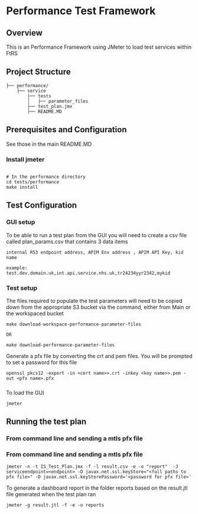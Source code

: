 # Performance Test Framework

## Overview

This is an Performance Framework using JMeter to load test services within FtRS

## Project Structure

```
├── performance/
    ├── service
        ├── tests
        │   ├── parameter_files
        ├── test_plan.jmx
        ├── README.MD
```

## Prerequisites and Configuration

See those in the main README.MD


### Install jmeter

```shell

# In the performance directory
cd tests/performance
make install
```

## Test Configuration

### GUI setup
To be able to run a test plan from the GUI you will need to create a csv file called plan_params.csv that contains 3 data items
```
internal R53 endpoint address, APIM Env address , APIM API Key, kid name

example:
test.dev.domain.uk,int.api.service.nhs.uk,tr24234yyr2342,mykid
```

### Test setup

The files required to populate the test parameters will need to be copied down from the appropriate S3 bucket via the command, either from Main or the workspaced bucket
```
make download-workspace-performance-parameter-files

OR

make download-performance-parameter-files
```
Generate a pfx file by converting the crt and pem files.
You will be prompted to set a password for this file

```
openssl pkcs12 -export -in <cert name>>.crt -inkey <key name>>.pem -out <pfx name>.pfx

```

###
To load the GUI
```
jmeter
```

## Running the test plan

### From command line and sending a mtls pfx file
### From command line and sending a mtls pfx file

```
jmeter -n -t IS_Test_Plan.jmx -f -l result.csv -e -o "report"  -J serviceendpoint=<endpoint> -D javax.net.ssl.keyStore="<full paths to pfx file>" -D javax.net.ssl.keyStorePassword='<password for pfx file>'
```

To generate a dashboard report in the folder reports based on the result.jtl file generated when the test plan ran
```
jmeter -g result.jtl -f -e -o reports
```
